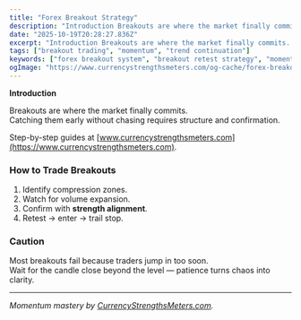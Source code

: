 ```yaml
---
title: "Forex Breakout Strategy"
description: "Introduction Breakouts are where the market finally commits..."
date: "2025-10-19T20:28:27.836Z"
excerpt: "Introduction Breakouts are where the market finally commits. Catching them early without chasing requires structure and confirmation. Step-by-step guides at [www.currencystrengthsmeters.com](https://www.currencystrengthsmeters.com). How to Trade Breakouts 1. Identify compression zones. 2. Watch for volume expansion. 3. Confirm with strength alignment. 4. Retest → enter → trail stop. Caution Most breakouts fail..."
tags: ["breakout trading", "momentum", "trend continuation"]
keywords: ["forex breakout system", "breakout retest strategy", "momentum continuation", "London session breakout", "strength meter breakout"]
ogImage: "https://www.currencystrengthsmeters.com/og-cache/forex-breakout-strategy.jpg"
---
```

**Introduction**

Breakouts are where the market finally commits.  
Catching them early without chasing requires structure and confirmation.

Step-by-step guides at [www.currencystrengthsmeters.com](https://www.currencystrengthsmeters.com).

### How to Trade Breakouts

1. Identify compression zones.  
2. Watch for volume expansion.  
3. Confirm with **strength alignment**.  
4. Retest → enter → trail stop.

### Caution

Most breakouts fail because traders jump in too soon.  
Wait for the candle close beyond the level — patience turns chaos into clarity.

---

*Momentum mastery by [CurrencyStrengthsMeters.com](https://www.currencystrengthsmeters.com).*
